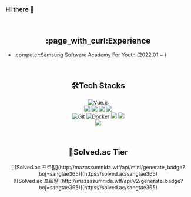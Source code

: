 ### Hi there 👋

<!--
**sangtae365/sangtae365** is a ✨ _special_ ✨ repository because its `README.md` (this file) appears on your GitHub profile.

Here are some ideas to get you started:

- 🔭 I’m currently working on ...
- 🌱 I’m currently learning ...
- 👯 I’m looking to collaborate on ...
- 🤔 I’m looking for help with ...
- 💬 Ask me about ...
- 📫 How to reach me: ...
- 😄 Pronouns: ...
- ⚡ Fun fact: ...
-->


<br>

<h2 align="center">:page_with_curl:Experience</h3>

<div>
  
  <ul>
    <li>:computer:Samsung Software Academy For Youth (2022.01 ~ )</li>
  </ul>
  
</div>

<br>

<h2 align="center">🛠Tech Stacks</h3>

<div align="center" style="text-align: center">
  
  ![Vue.js](https://img.shields.io/badge/-Vue.js-4fc08d?logo=Vue.js&logoColor=black&style=flat-square)
  <br>
  <img src="https://img.shields.io/badge/Java-007396?style=flat-square&logo=Java&logoColor=white"/> <img src="https://img.shields.io/badge/Spring-6DB33F?style=flat-square&logo=Spring&logoColor=white"/> <img src="https://img.shields.io/badge/SpringBoot-6DB33F?style=flat-square&logo=spring&logoColor=white"/> <img src="https://img.shields.io/badge/MySQL-4479A1?style=flat-square&logo=MySQL&logoColor=white"/> 
  <br>
  ![Git](https://img.shields.io/badge/-Git-f05032?logo=Git&logoColor=white&style=flat-square) ![Docker](https://img.shields.io/badge/-Docker-2496ed?logo=Docker&logoColor=white&style=flat-square) <img src="https://img.shields.io/badge/Jira-0052CC?style=flat-square&logo=Jira-Software&logoColor=white"/> <img src="https://img.shields.io/badge/Nginx-009639?style=flat-square&logo=Nginx&logoColor=white"/>
  <br>
  <img src="https://img.shields.io/badge/Amazon AWS-232F3E?style=flat-square&logo=Amazon-AWS&logoColor=white"/>
  
</div>


<br>


<h2 align="center">🏅Solved.ac Tier</h3>
<div align="center" style="text-align:center">
  [![Solved.ac 프로필](http://mazassumnida.wtf/api/mini/generate_badge?boj=sangtae365)](https://solved.ac/sangtae365)
</div>

<div align="center" style="text-align:center">
  [![Solved.ac 프로필](http://mazassumnida.wtf/api/v2/generate_badge?boj=sangtae365)](https://solved.ac/sangtae365)
</div>

<!-- <div align="center" style="text-align:center">
  
  ![mazandi profile](http://mazandi.herokuapp.com/api?handle=sangtae365&theme=dark)

</div> -->

